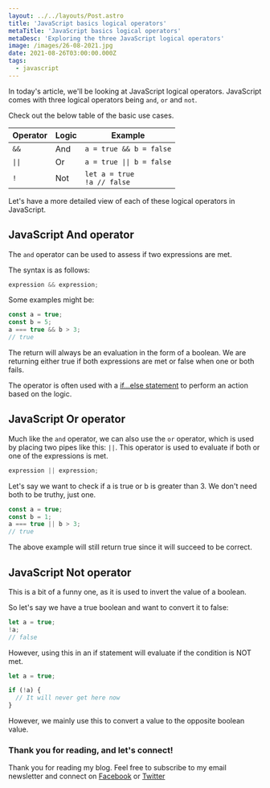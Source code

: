 ```yaml
---
layout: ../../layouts/Post.astro
title: 'JavaScript basics logical operators'
metaTitle: 'JavaScript basics logical operators'
metaDesc: 'Exploring the three JavaScript logical operators'
image: /images/26-08-2021.jpg
date: 2021-08-26T03:00:00.000Z
tags:
  - javascript
---
```


In today's article, we'll be looking at JavaScript logical operators.
JavaScript comes with three logical operators being `and`, `or` and `not`.

Check out the below table of the basic use cases.

| Operator          | Logic | Example                              |
| ----------------- | ----- | ------------------------------------ |
| `&&`              | And   | `a = true && b = false`              |
| <code>\|\|</code> | Or    | <code>a = true \|\| b = false</code> |
| `!`               | Not   | `let a = true`<br />`!a // false`    |

Let's have a more detailed view of each of these logical operators in JavaScript.

## JavaScript And operator

The `and` operator can be used to assess if two expressions are met.

The syntax is as follows:

```js
expression && expression;
```

Some examples might be:

```js
const a = true;
const b = 5;
a === true && b > 3;
// true
```

The return will always be an evaluation in the form of a boolean. We are returning either true if both expressions are met or false when one or both fails.

The operator is often used with a [if...else statement](https://daily-dev-tips.com/posts/javascript-basics-if-else-statement/) to perform an action based on the logic.

## JavaScript Or operator

Much like the `and` operator, we can also use the `or` operator, which is used by placing two pipes like this: `||`.
This operator is used to evaluate if both or one of the expressions is met.

```js
expression || expression;
```

Let's say we want to check if a is true or b is greater than 3. We don't need both to be truthy, just one.

```js
const a = true;
const b = 1;
a === true || b > 3;
// true
```

The above example will still return true since it will succeed to be correct.

## JavaScript Not operator

This is a bit of a funny one, as it is used to invert the value of a boolean.

So let's say we have a true boolean and want to convert it to false:

```js
let a = true;
!a;
// false
```

However, using this in an if statement will evaluate if the condition is NOT met.

```js
let a = true;

if (!a) {
  // It will never get here now
}
```

However, we mainly use this to convert a value to the opposite boolean value.

### Thank you for reading, and let's connect!

Thank you for reading my blog. Feel free to subscribe to my email newsletter and connect on [Facebook](https://www.facebook.com/DailyDevTipsBlog) or [Twitter](https://twitter.com/DailyDevTips1)
